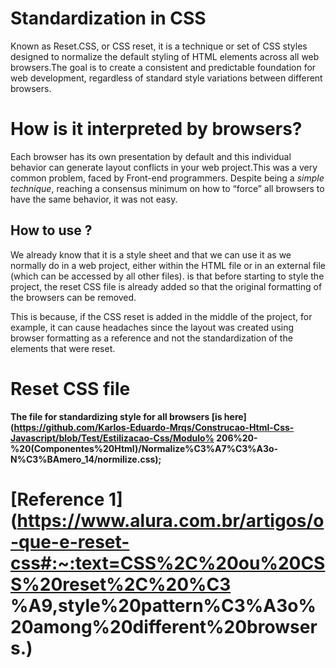# Standardization in CSS
Known as Reset.CSS, or CSS reset, it is a technique or set of CSS styles designed to normalize the default styling of HTML elements across all web browsers.The goal is to create a consistent and predictable foundation for web development, regardless of standard style variations between different browsers.

# How is it interpreted by browsers?
Each browser has its own presentation by default and this individual behavior can generate layout conflicts in your web project.This was a very common problem, faced by Front-end programmers. Despite being a *simple technique*, reaching a consensus minimum on how to “force” all browsers to have the same behavior, it was not easy.

## How to use ?
We already know that it is a style sheet and that we can use it as we normally do in a web project, either within the HTML file or in an external file (which can be accessed by all other files). is that before starting to style the project, the reset CSS file is already added so that the original formatting of the browsers can be removed.

This is because, if the CSS reset is added in the middle of the project, for example, it can cause headaches since the layout was created using browser formatting as a reference and not the standardization of the elements that were reset.

# Reset CSS file 
**The file for standardizing style for all browsers [is here](https://github.com/Karlos-Eduardo-Mrqs/Construcao-Html-Css-Javascript/blob/Test/Estilizacao-Css/Modulo% 206%20-%20(Componentes%20Html)/Normalize%C3%A7%C3%A3o-N%C3%BAmero_14/normilize.css);**

# [Reference 1](https://www.alura.com.br/artigos/o-que-e-reset-css#:~:text=CSS%2C%20ou%20CSS%20reset%2C%20%C3 %A9,style%20pattern%C3%A3o%20among%20different%20browsers.)